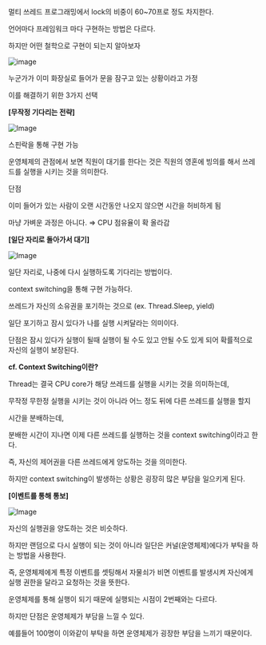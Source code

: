 멀티 쓰레드 프로그래밍에서 lock의 비중이 60~70프로 정도 차지한다.

언어마다 프레임워크 마다 구현하는 방법은 다르다.

하지만 어떤 철학으로 구현이 되는지 알아보자

![image](https://user-images.githubusercontent.com/75019048/131054460-5955580f-e05f-40c9-8d8c-d06d85462d3f.png)

누군가가 이미 화장실로 들어가 문을 잠구고 있는 상황이라고 가정

이를 해결하기 위한 3가지 선택

**[무작정 기다리는 전략]**

![Image](https://github.com/user-attachments/assets/4e00e085-647b-4b79-9a2b-5315d9298d9f)

스핀락을 통해 구현 가능

운영체제의 관점에서 보면 직원이 대기를 한다는 것은 직원의 영혼에 빙의를 해서 쓰레드를 실행을 시키는 것을 의미한다. 

단점

이미 들어가 있는 사람이 오랜 시간동안 나오지 않으면 시간을 허비하게 됨

마냥 가벼운 과정은 아니다. ⇒ CPU 점유율이 확 올라감

**[일단 자리로 돌아가서 대기]**

![Image](https://github.com/user-attachments/assets/2b27b846-73ab-4d3d-8052-a3eaa95ef718)

일단 자리로, 나중에 다시 실행하도록 기다리는 방법이다.

context switching을 통해 구현 가능하다.

쓰레드가 자신의 소유권을 포기하는 것으로 (ex. Thread.Sleep, yield)

일단 포기하고 잠시 있다가 나를 실행 시켜달라는 의미이다.

단점은 잠시 있다가 실행이 될때 실행이 될 수도 있고 안될 수도 있게 되어 확률적으로 자신의 실행이 보장된다.

**cf. Context Switching이란?**

Thread는 결국 CPU core가 해당 쓰레드를 실행을 시키는 것을 의미하는데,

무작정 무한정 실행을 시키는 것이 아니라 어느 정도 뒤에 다른 쓰레드를 실행을 할지 

시간을 분배하는데,

분배한 시간이 지나면 이제 다른 쓰레드를 실행하는 것을 context switching이라고 한다.

즉, 자신의 제어권을 다른 쓰레드에게 양도하는 것을 의미한다.

하지만 context switching이 발생하는 상황은 굉장히 많은 부담을 일으키게 된다.

**[이벤트를 통해 통보]**

![Image](https://github.com/user-attachments/assets/572ea10e-fb66-4add-8608-1e180a014311)

자신의 실행권을 양도하는 것은 비슷하다.

하지만 랜덤으로 다시 실행이 되는 것이 아니라 일단은 커널(운영체제)에다가 부탁을 하는 방법을 사용한다.

즉, 운영체제에게 특정 이벤트를 셋팅해서 자물쇠가 비면 이벤트를 발생시켜 자신에게 실행 권한을 달라고 요청하는 것을 뜻한다.

운영체제를 통해 실행이 되기 때문에 실행되는 시점이 2번째와는 다르다.

하지만 단점은 운영체제가 부담을 느낄 수 있다.

예를들어 100명이 이와같이 부탁을 하면 운영체제가 굉장한 부담을 느끼기 때문이다.